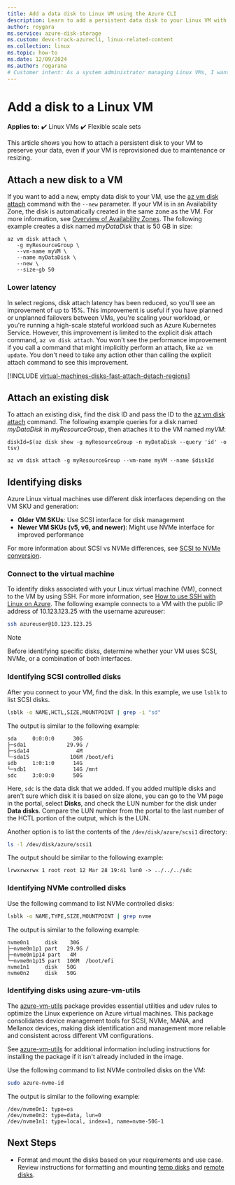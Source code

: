 ```yaml
---
title: Add a data disk to Linux VM using the Azure CLI
description: Learn to add a persistent data disk to your Linux VM with the Azure CLI
author: roygara
ms.service: azure-disk-storage
ms.custom: devx-track-azurecli, linux-related-content
ms.collection: linux
ms.topic: how-to
ms.date: 12/09/2024
ms.author: rogarana
# Customer intent: As a system administrator managing Linux VMs, I want to attach and configure a persistent data disk using the command line, so that I can ensure data retention and improve performance for my applications.
---
```


# Add a disk to a Linux VM

**Applies to:** :heavy_check_mark: Linux VMs :heavy_check_mark: Flexible scale sets

This article shows you how to attach a persistent disk to your VM to preserve your data, even if your VM is reprovisioned due to maintenance or resizing.

## Attach a new disk to a VM

If you want to add a new, empty data disk to your VM, use the [az vm disk attach](/cli/azure/vm/disk) command with the `--new` parameter. If your VM is in an Availability Zone, the disk is automatically created in the same zone as the VM. For more information, see [Overview of Availability Zones](/azure/reliability/availability-zones-overview). The following example creates a disk named *myDataDisk* that is 50 GB in size:

```azurecli
az vm disk attach \
   -g myResourceGroup \
   --vm-name myVM \
   --name myDataDisk \
   --new \
   --size-gb 50
```

### Lower latency

In select regions, disk attach latency has been reduced, so you'll see an improvement of up to 15%. This improvement is useful if you have planned or unplanned failovers between VMs, you're scaling your workload, or you're running a high-scale stateful workload such as Azure Kubernetes Service. However, this improvement is limited to the explicit disk attach command, `az vm disk attach`. You won't see the performance improvement if you call a command that might implicitly perform an attach, like `az vm update`. You don't need to take any action other than calling the explicit attach command to see this improvement.

[!INCLUDE [virtual-machines-disks-fast-attach-detach-regions](../includes/virtual-machines-disks-fast-attach-detach-regions.md)]

## Attach an existing disk

To attach an existing disk, find the disk ID and pass the ID to the [az vm disk attach](/cli/azure/vm/disk) command. The following example queries for a disk named *myDataDisk* in *myResourceGroup*, then attaches it to the VM named *myVM*:

```azurecli
diskId=$(az disk show -g myResourceGroup -n myDataDisk --query 'id' -o tsv)

az vm disk attach -g myResourceGroup --vm-name myVM --name $diskId
```

## Identifying disks

Azure Linux virtual machines use different disk interfaces depending on the VM SKU and generation:
- **Older VM SKUs**: Use SCSI interface for disk management
- **Newer VM SKUs (v5, v6, and newer)**: Might use NVMe interface for improved performance

For more information about SCSI vs NVMe differences, see [SCSI to NVMe conversion](/azure/virtual-machines/nvme-linux#scsi-vs-nvme). 

### Connect to the virtual machine

To identify disks associated with your Linux virtual machine (VM), connect to the VM by using SSH. For more information, see [How to use SSH with Linux on Azure](/azure/virtual-machines/linux/mac-create-ssh-keys). The following example connects to a VM with the public IP address of 10.123.123.25 with the username azureuser:

```bash
ssh azureuser@10.123.123.25
```
> [!NOTE]
> Before identifying specific disks, determine whether your VM uses SCSI, NVMe, or a combination of both interfaces.

### Identifying SCSI controlled disks

After you connect to your VM, find the disk. In this example, we use `lsblk` to list SCSI disks.

```bash
lsblk -o NAME,HCTL,SIZE,MOUNTPOINT | grep -i "sd"
```

The output is similar to the following example:

```
sda     0:0:0:0      30G
├─sda1             29.9G /
├─sda14               4M
└─sda15             106M /boot/efi
sdb     1:0:1:0      14G
└─sdb1               14G /mnt
sdc     3:0:0:0      50G
```
Here, `sdc` is the data disk that we added. If you added multiple disks and aren't sure which disk it is based on size alone, you can go to the VM page in the portal, select **Disks**, and check the LUN number for the disk under **Data disks**. Compare the LUN number from the portal to the last number of the HCTL portion of the output, which is the LUN. 

Another option is to list the contents of the `/dev/disk/azure/scsi1` directory:

```bash
ls -l /dev/disk/azure/scsi1
```

The output should be similar to the following example:

```
lrwxrwxrwx 1 root root 12 Mar 28 19:41 lun0 -> ../../../sdc
```

### Identifying NVMe controlled disks

Use the following command to list NVMe controlled disks:

```bash
lsblk -o NAME,TYPE,SIZE,MOUNTPOINT | grep nvme
```

The output is similar to the following example:
```
nvme0n1     disk    30G
├─nvme0n1p1 part   29.9G /
├─nvme0n1p14 part   4M
└─nvme0n1p15 part  106M  /boot/efi
nvme1n1     disk   50G
nvme0n2     disk   50G
```

### Identifying disks using azure-vm-utils

The [azure-vm-utils](https://github.com/Azure/azure-vm-utils) package provides essential utilities and udev rules to optimize the Linux experience on Azure virtual machines. This package consolidates device management tools for SCSI, NVMe, MANA, and Mellanox devices, making disk identification and management more reliable and consistent across different VM configurations.

See [azure-vm-utils](azure-virtualmachine-utilities.md) for additional information including instructions for installing the package if it isn't already included in the image.

Use the following command to list NVMe controlled disks on the VM:
```bash
sudo azure-nvme-id
```

The output is similar to the following example:
```
/dev/nvme0n1: type=os
/dev/nvme0n2: type=data, lun=0
/dev/nvme1n1: type=local, index=1, name=nvme-50G-1
```

## Next Steps

- Format and mount the disks based on your requirements and use case. Review instructions for formatting and mounting [temp disks](formatting-mounting-temp-resource-disks-linux.md) and [remote disks](formatting-mounting-remote-disks-linux.md).